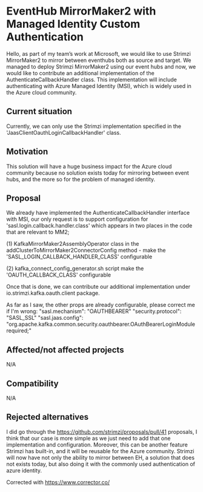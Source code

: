# EventHub MirrorMaker2 with Managed Identity Custom Authentication

Hello, as part of my team’s work at Microsoft, we would like to use Strimzi MirrorMaker2 to mirror between eventhubs both as source and target.
We managed to deploy Strimzi MirrorMaker2 using our event hubs and now, we would like to contribute an additional implementation of the AuthenticateCallbackHandler class.
This implementation will include authenticating with Azure Managed Identity (MSI), which is widely used in the Azure cloud community.

## Current situation

Currently, we can only use the Strimzi implementation specified in the 'JaasClientOauthLoginCallbackHandler' class.

## Motivation

This solution will have a huge business impact for the Azure cloud community because no solution exists today for mirroring between event hubs, and the more so for the problem of managed identity.

## Proposal

We already have implemented the AuthenticateCallbackHandler interface with MSI, our only request is to support configuration for 'sasl.login.callback.handler.class' which appears in two places in the code that are relevant to MM2;

(1) KafkaMirrorMaker2AssemblyOperator class
in the addClusterToMirrorMaker2ConnectorConfig method - make the 'SASL_LOGIN_CALLBACK_HANDLER_CLASS' configurable

(2) kafka_connect_config_generator.sh script
make the 'OAUTH_CALLBACK_CLASS' configurable

Once that is done, we can contribute our additional implementation under io.strimzi.kafka.oauth.client package.

As far as I saw, the other props are already configurable, please correct me if I'm wrong:
"sasl.mechanism": "OAUTHBEARER"
"security.protocol": "SASL_SSL"
"sasl.jaas.config": "org.apache.kafka.common.security.oauthbearer.OAuthBearerLoginModule required;"

## Affected/not affected projects

N/A

## Compatibility

N/A

## Rejected alternatives

I did go through the https://github.com/strimzi/proposals/pull/41 proposals,
I think that our case is more simple as we just need to add that one implementation and configuration.
Moreover, this can be another feature Strimzi has built-in, and it will be reusable for the Azure community.
Strimzi will now have not only the ability to mirror between EH, a solution that does not exists today, but also doing it with the commonly used authentication of azure identity.



Corrected with https://www.corrector.co/